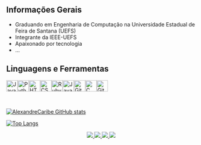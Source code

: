 ## Informações Gerais
<ul>
    <li>Graduando em Engenharia de Computação na Universidade Estadual de Feira de Santana (UEFS)</li>
    <li>Integrante da IEEE-UEFS</li>
    <li>Apaixonado por tecnologia</li>
    <li>...</li>
</ul>

## Linguagens e Ferramentas
<img alt="JavaScript" width="30px" src="https://www.flaticon.com/svg/static/icons/svg/919/919828.svg"/><img alt="Python" width="30px" src="https://www.flaticon.com/svg/static/icons/svg/919/919852.svg"/><img alt="HTML" width="30px" src="https://www.flaticon.com/svg/static/icons/svg/919/919827.svg"/><img alt="CSS" width="30px" src="https://www.flaticon.com/svg/static/icons/svg/919/919826.svg"/><img alt="Ruby" width="30px" src="https://www.flaticon.com/svg/static/icons/svg/919/919842.svg"/><img alt="Java" width="30px" src="https://www.flaticon.com/svg/static/icons/svg/919/919854.svg"/><img alt="Github" width="30px" src="https://www.flaticon.com/svg/static/icons/svg/919/919847.svg"/><img alt="C" width="30px" src="https://www.flaticon.com/svg/static/icons/svg/919/919839.svg"/><img alt="Git" width="30px" src="https://git-scm.com/images/logos/downloads/Git-Icon-1788C.png"/>

</br>

[![AlexandreCaribe GitHub stats](https://github-readme-stats.vercel.app/api?username=AlexandreCaribe&show_icons=true&theme=dark)](https://github.com/AlexandreCaribe/github-readme-stats)

[![Top Langs](https://github-readme-stats.vercel.app/api/top-langs/?username=AlexandreCaribe&layout=compact&theme=dark)](https://github.com/AlexandreCaribe/github-readme-stats)

<p align='center'>
  <a href="https://www.linkedin.com/in/alexandre-carib%C3%A9-30bb89198/">
    <img src="https://img.shields.io/badge/LinkedIn-0077B5?style=for-the-badge&logo=linkedin&logoColor=white" />
  </a>
  <a href="https://www.instagram.com/alexandre.caribe.73/">
    <img src="https://img.shields.io/badge/instagram-E4405F?style=for-the-badge&logo=instagram&logoColor=white" />
  </a>
  <a href="https://twitter.com/xyksper">
    <img src="https://img.shields.io/badge/twitter-1DA1F2?style=for-the-badge&logo=twitter&logoColor=white" /> 
  </a>
  <a href="mailto:alexandre.s.caribe@outlook.com">
    <img src="https://img.shields.io/badge/Email-%23D14836.svg?&style=for-the-badge&logo=gmail&logoColor=white" /> 
  </a>
</p>

